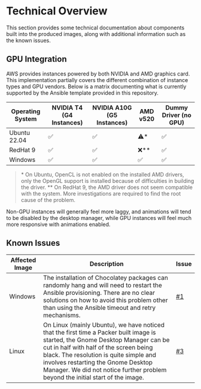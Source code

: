 # Technical Overview

This section provides some technical documentation about components built into the produced images, along with additional information such as the known issues.

## GPU Integration

AWS provides instances powered by both NVIDIA and AMD graphics card. This implementation partially covers the different combination of instance types and GPU vendors. Below is a matrix documenting what is currently supported by the Ansible template provided in this repository.

Operating System | NVIDIA T4 (G4 Instances) | NVIDIA A10G (G5 Instances) | AMD v520 | Dummy Driver (no GPU)
---------------- | ------------------------ | -------------------------- | -------- | ---------------------
Ubuntu 22.04     |           ✅             |             ✅             |    ⚠️*    |          ✅
RedHat 9         |           ✅             |             ✅             |    ❌**  |          ✅
Windows          |           ✅             |             ✅             |    ✅    |          ✅

> \* On Ubuntu, OpenCL is not enabled on the installed AMD drivers, only the OpenGL support is installed because of difficulties in building the driver.
> ** On RedHat 9, the AMD driver does not seem compatible with the system. More investigations are required to find the root cause of the problem.

Non-GPU instances will generally feel more laggy, and animations will tend to be disabled by the desktop manager, while GPU instances will feel much more responsive with animations enabled.

## Known Issues

Affected Image    | Description | Issue
----------------- | ----------- | -----
Windows           | The installation of Chocolatey packages can randomly hang and will need to restart the Ansible provisioning. There are no clear solutions on how to avoid this problem other than using the Ansible timeout and retry mechanisms. | [#1](https://github.com/HQarroum/ultimate-aws-workspace/issues/1)
Linux             | On Linux (mainly Ubuntu), we have noticed that the first time a Packer built image is started, the Gnome Desktop Manager can be cut in half with half of the screen being black. The resolution is quite simple and involves restarting the Gnome Desktop Manager. We did not notice further problem beyond the initial start of the image. | [#3](https://github.com/HQarroum/ultimate-aws-workspace/issues/3)
